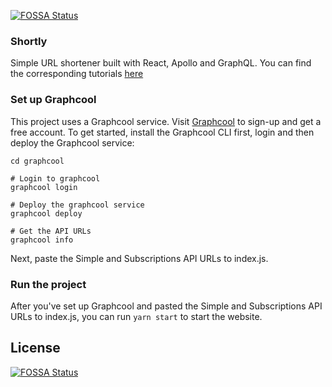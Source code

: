 [![FOSSA Status](https://app.fossa.io/api/projects/git%2Bgithub.com%2Fpeterj%2Fshortly.svg?type=shield)](https://app.fossa.io/projects/git%2Bgithub.com%2Fpeterj%2Fshortly?ref=badge_shield)

### Shortly

Simple URL shortener built with React, Apollo and GraphQL. You can find the
corresponding tutorials
[here](https://medium.com/@pjausovec/building-url-shortener-using-react-apollo-and-graphql-part-i-467aef8c64ce)

### Set up Graphcool

This project uses a Graphcool service. Visit [Graphcool](http://graph.cool) to
sign-up and get a free account. To get started, install the Graphcool CLI first,
login and then deploy the Graphcool service:

```
cd graphcool

# Login to graphcool
graphcool login

# Deploy the graphcool service
graphcool deploy

# Get the API URLs
graphcool info
```

Next, paste the Simple and Subscriptions API URLs to index.js.

### Run the project

After you've set up Graphcool and pasted the Simple and Subscriptions API URLs
to index.js, you can run `yarn start` to start the website.


## License
[![FOSSA Status](https://app.fossa.io/api/projects/git%2Bgithub.com%2Fpeterj%2Fshortly.svg?type=large)](https://app.fossa.io/projects/git%2Bgithub.com%2Fpeterj%2Fshortly?ref=badge_large)
